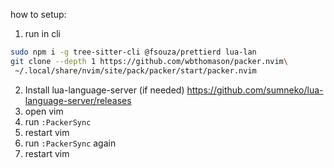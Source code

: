how to setup:

1. run in cli
```bash
sudo npm i -g tree-sitter-cli @fsouza/prettierd lua-lan
git clone --depth 1 https://github.com/wbthomason/packer.nvim\
 ~/.local/share/nvim/site/pack/packer/start/packer.nvim
```

2. Install lua-language-server (if needed) https://github.com/sumneko/lua-language-server/releases
3. open vim
4. run `:PackerSync`
5. restart vim
6. run `:PackerSync` again
7. restart vim
